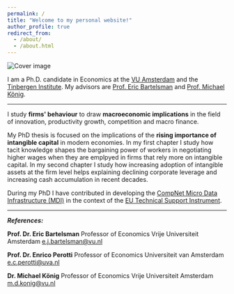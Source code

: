 ```yaml
---
permalink: /
title: "Welcome to my personal website!"
author_profile: true
redirect_from: 
  - /about/
  - /about.html
---
```


![Cover image](https://zmale.github.io/alessandrozonamattioli.github.io/images/dolomites_cut.png)

I am a Ph.D. candidate in Economics at the [VU Amsterdam](https://vu.nl/en/about-vu/faculties/school-of-business-and-economics/departments/economics) and the [Tinbergen Institute](https://www.tinbergen.nl/home). My advisors are [Prof. Eric Bartelsman](https://tinbergen.nl/person/59/eric-bartelsman) and [Prof. Michael König](https://research.vu.nl/en/persons/michael-konig). 
   
---

I study **firms' behaviour** to draw **macroeconomic implications** in the field of innovation, productivity growth, competition and macro finance.  

My PhD thesis is focused on the implications of the **rising importance of intangible capital** in modern economies. In my first chapter I study how tacit knowledge shapes the bargaining power of workers in negotiating higher wages when they are emplpyed in firms that rely more on intangible capital. In my second chapter I study how increasing adoption of intangible assets at the firm level helps explaining declining corporate leverage and increasing cash accumulation in recent decades.

During my PhD I have contributed in developing the [CompNet Micro Data Infrastructure (MDI)](https://www.comp-net.org/eu-technical-support-instrument-tsi/data/) in the context of the [EU Technical Support Instrument](https://www.comp-net.org/eu-technical-support-instrument-tsi/overview/).

---

***References:***    

**Prof. Dr. Eric Bartelsman**
Professor of Economics
Vrije Universiteit Amsterdam
e.j.bartelsman@vu.nl

**Prof. Dr. Enrico Perotti**
Professor of Economics
Universiteit van Amsterdam
e.c.perotti@uva.nl 

**Dr. Michael König**
Professor of Economics
Vrije Universiteit Amsterdam
m.d.konig@vu.nl

